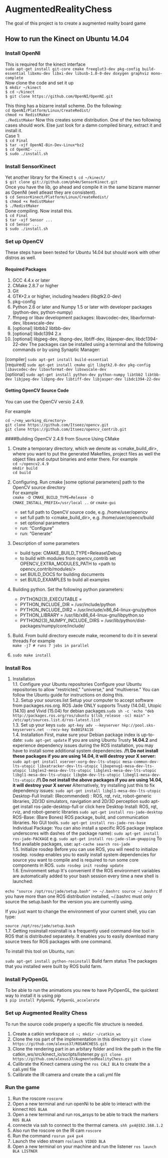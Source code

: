 ﻿# AugmentedRealityChess
The goal of this project is to create a augmented reality board game
## How to run the Kinect on Ubuntu 14.04 

### Install OpenNI 
This is required for the kinect interface   
`sudo apt-get install git-core cmake freeglut3-dev pkg-config build-essential libxmu-dev libxi-dev libusb-1.0-0-dev doxygen graphviz mono-complete`  
Now clone the code and set it up  
`$ mkdir ~/kinect`  
`$ cd ~/kinect`   
`$ git clone https://github.com/OpenNI/OpenNI.git`   
    
This thing has a bizarre install scheme. Do the following:  
`cd OpenNI/Platform/Linux/CreateRedist/`   
`chmod +x RedistMaker`   
`./RedistMaker`
Now this creates some distribution. One of the two following cases should work. Else just look for a damn compiled binary, extract it and install it.    
Case 1:   
`$ cd Final`  
`$ tar -xjf OpenNI-Bin-Dev-Linux*bz2`  
`$ cd OpenNI- ...`   
`$ sudo ./install.sh`   

### Install SensorKinect 
Yet another library for the Kinect
`$ cd ~/kinect/`   
`$ git clone git://github.com/ph4m/SensorKinect.git`   
Once you have the lib, go ahead and compile it in the same bizarre manner as OpenNI (well atleast they are consistent).   
`$ cd SensorKinect/Platform/Linux/CreateRedist/ `   
`$ chmod +x RedistMaker`   
`$ ./RedistMaker`   
Done compiling. Now install this.  
`$ cd Final`  
`$ tar -xjf Sensor ...`  
`$ cd Sensor ...`  
`$ sudo ./install.sh`  
### Set up OpenCV
These steps have been tested for Ubuntu 14.04 but should work with other distros as well.
#### Required Packages
1. GCC 4.4.x or later
2. CMake 2.8.7 or higher
3. Git
4. GTK+2.x or higher, including headers (libgtk2.0-dev)
5. pkg-config
5. Python 2.6 or later and Numpy 1.5 or later with developer packages (python-dev, python-numpy)
6. ffmpeg or libav development packages: libavcodec-dev, libavformat-dev, libswscale-dev
7. [optional] libtbb2 libtbb-dev
8. [optional] libdc1394 2.x
9. [optional] libjpeg-dev, libpng-dev, libtiff-dev, libjasper-dev, libdc1394-22-dev
The packages can be installed using a terminal and the following commands or by using Synaptic Manager:

[compiler] `sudo apt-get install build-essential`   
[required] `sudo apt-get install cmake git libgtk2.0-dev pkg-config libavcodec-dev libavformat-dev libswscale-dev`   
[optional] `sudo apt-get install python-dev python-numpy libtbb2 libtbb-dev libjpeg-dev libpng-dev libtiff-dev libjasper-dev libdc1394-22-dev`   

#### Getting OpenCV Source Code

You can use the OpenCV versio 2.4.9.

For example

`cd ~/<my_working_directory>`  
`git clone https://github.com/Itseez/opencv.git`   
`git clone https://github.com/Itseez/opencv_contrib.git`  

####Building OpenCV 2.4.9 from Source Using CMake

1. Create a temporary directory, which we denote as <cmake_build_dir>, where you want to put the generated Makefiles, project files as well the object files and output binaries and enter there.
For example  
`cd ~/opencv2.4.9`  
`mkdir build`  
`cd build`  
2. Configuring. Run cmake [some optional parameters] path to the OpenCV source directory  
For example  
`cmake -D CMAKE_BUILD_TYPE=Release -D CMAKE_INSTALL_PREFIX=/usr/local ..`
or `cmake-gui`  
   * set full path to OpenCV source code, e.g. /home/user/opencv
   * set full path to <cmake_build_dir>, e.g. /home/user/opencv/build
   * set optional parameters
   * run: “Configure”
   * run: “Generate”
3. Description of some parameters
   * build type: CMAKE_BUILD_TYPE=Release\Debug
   * to build with modules from opencv_contrib set OPENCV_EXTRA_MODULES_PATH to <path to opencv_contrib/modules/>
   * set BUILD_DOCS for building documents
   * set BUILD_EXAMPLES to build all examples
4. Building python. Set the following python parameters:
   * PYTHON2(3)_EXECUTABLE = <path to python>
   * PYTHON_INCLUDE_DIR = /usr/include/python<version>
   * PYTHON_INCLUDE_DIR2 = /usr/include/x86_64-linux-gnu/python<version>
   * PYTHON_LIBRARY = /usr/lib/x86_64-linux-gnu/libpython<version>.so
   * PYTHON2(3)_NUMPY_INCLUDE_DIRS = /usr/lib/python<version>/dist-packages/numpy/core/include/

5. Build. From build directory execute make, recomend to do it in several threads
For example  
`make -j7 # runs 7 jobs in parallel`   

6. `sudo make install`

### Install Ros
1. Installation  
1.1. Configure your Ubuntu repositories Configure your Ubuntu repositories to allow "restricted," "universe," and "multiverse." You can follow the Ubuntu guide for instructions on doing this.  
1.2. Setup your sources.list
Setup your computer to accept software from packages.ros.org. ROS Jade ONLY supports Trusty (14.04), Utopic (14.10) and Vivid (15.04) for debian packages.`sudo sh -c 'echo "deb http://packages.ros.org/ros/ubuntu $(lsb_release -sc) main" > /etc/apt/sources.list.d/ros-latest.list`  
1.3. Set up your keys
`sudo apt-key adv --keyserver hkp://pool.sks-keyservers.net --recv-key 0xB01FA116`  
1.4. Installation
 First, make sure your Debian package index is up-to-date:
`sudo apt-get update`
If you are using Ubuntu Trusty **14.04.2** and experience dependency issues during the ROS installation, you may have to install some additional system dependencies.
**/!\ Do not install these packages if you are using 14.04, it will destroy your X server:**
`sudo apt-get install xserver-xorg-dev-lts-utopic mesa-common-dev-lts-utopic libxatracker-dev-lts-utopic libopenvg1-mesa-dev-lts-utopic libgles2-mesa-dev-lts-utopic libgles1-mesa-dev-lts-utopic libgl1-mesa-dev-lts-utopic libgbm-dev-lts-utopic libegl1-mesa-dev-lts-utopic`
**/!\ Do not install the above packages if you are using 14.04, it will destroy your X server**
Alternatively, try installing just this to fix dependency issues:
`sudo apt-get install libgl1-mesa-dev-lts-utopic`
Desktop-Full Install: (Recommended) : ROS, rqt, rviz, robot-generic libraries, 2D/3D simulators, navigation and 2D/3D perception
sudo apt-get install ros-jade-desktop-full
or click here
Desktop Install: ROS, rqt, rviz, and robot-generic libraries
`sudo apt-get install ros-jade-desktop`
ROS-Base: (Bare Bones) ROS package, build, and communication libraries. No GUI tools.
`sudo apt-get install ros-jade-ros-base`
Individual Package: You can also install a specific ROS package (replace underscores with dashes of the package name):
`sudo apt-get install ros-jade-PACKAGE`
e.g.
`sudo apt-get install ros-jade-slam-gmapping`
To find available packages, use:
`apt-cache search ros-jade`   
1.5. Initialize rosdep
Before you can use ROS, you will need to initialize rosdep. rosdep enables you to easily install system dependencies for source you want to compile and is required to run some core components in ROS.
`sudo rosdep init
rosdep update`  
1.6. Environment setup
It's convenient if the ROS environment variables are automatically added to your bash session every time a new shell is launched:

`echo "source /opt/ros/jade/setup.bash" >> ~/.bashrc
source ~/.bashrc`
If you have more than one ROS distribution installed, ~/.bashrc must only source the setup.bash for the version you are currently using.

If you just want to change the environment of your current shell, you can type:

`source /opt/ros/jade/setup.bash`  
1.7. Getting rosinstall
rosinstall is a frequently used command-line tool in ROS that is distributed separately. It enables you to easily download many source trees for ROS packages with one command.

To install this tool on Ubuntu, run:

`sudo apt-get install python-rosinstall`
Build farm status
The packages that you installed were built by ROS build farm. 

### Install PyOpenGL
To be able to run the animations you new to have PyOpenGL, the quickest way to install it 
is using pip   
`$ pip install PyOpenGL PyOpenGL_accelerate`


### Set up Augmented Reality Chess
To run the source code properly a specific file structure is needed.      

1. Create a catkin workspace `cd ~; mkdir ~/catkin_ws`
2. Clone the ros part of the implementation in this directory `git clone https://github.com/alexus37/ROSARCHESS.git`
3. Clone the rendering part in an arbitary folder and link the path in the file catkin_ws/src/kinect_io/scripts/listener.py `git clone https://github.com/alexus37/AugmentedRealityChess.git`
4. Calibrate the Kinect camera using the `ros CALI BLA` to create the a cali.yml file
5. Calibrate the IR camera and create the a cali.yml file


### Run the game
1. Run the roscore `roscore`
2. Open a new terminal and run openNi to be able to interact with the kinnect `ROS BLAA`
3. Open a new terminal and run ros_arsys to be able to track the markers `ROS BLAA`
4. connecte via ssh to connect to the thermal camera. `shh px4@192.168.1.2`
5. Also run the roscore on the IR cam `roscore`
6. Run the command `rosrun px4 px4`
7. Launch the video stream `roslauch VIDEO BLA`
8. Open a new terminal on your machine and run the listener `ros launch BLA LISTNER`
